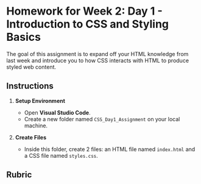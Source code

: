 # Homework for Week 2: Day 1 - Introduction to CSS and Styling Basics

The goal of this assignment is to expand off your HTML knowledge from last week and introduce you to how CSS interacts with HTML to produce styled web content.

## Instructions

1. **Setup Environment**

   - Open **Visual Studio Code**.
   - Create a new folder named `CSS_Day1_Assignment` on your local machine.

2. **Create Files**

   - Inside this folder, create 2 files: an HTML file named `index.html` and a CSS file named `styles.css`.

## Rubric